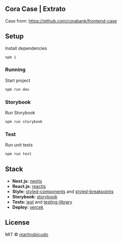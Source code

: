 ## Cora Case | Extrato

Case from: https://github.com/corabank/frontend-case
</div>

## Setup

Install dependencies

```sh
npm i
```

### Running

Start project

```sh
npm run dev
```

### Storybook

Run Storybook

```sh
npm run storybook
```

### Test

Run unit tests

```sh
npm run test
```

## Stack

- **Next.js:** [nextjs](https://nextjs.org/)
- **React.js:** [reactjs](https://reactjs.org/)
- **Style:** [styled-components](https://styled-components.com/) and [styled-breakpoints](https://www.npmjs.com/package/styled-breakpoints)
- **Storybook:** [storybook](https://storybook.com/)
- **Tests:** [jest](https://jestjs.io/) and [testing-library](https://testing-library.com/)
- **Deploy:** [vercek](https://vercel.com/)


## License

MIT © [martinsbicudo](https://github.com/martinsbicudo)


